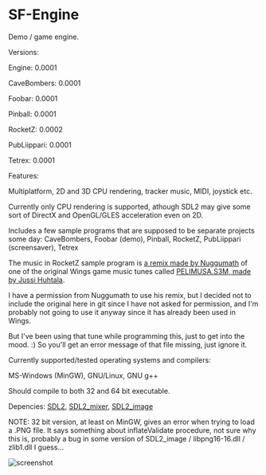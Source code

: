 # SF-Engine
Demo / game engine.

Versions:

Engine: 0.0001

CaveBombers: 0.0001

Foobar: 0.0001

Pinball: 0.0001

RocketZ: 0.0002

PubLiippari: 0.0001

Tetrex: 0.0001

Features:

Multiplatform, 2D and 3D CPU rendering, tracker music, MIDI, joystick etc.

Currently only CPU rendering is supported, athough SDL2 may give some sort of DirectX and OpenGL/GLES acceleration even on 2D.

Includes a few sample programs that are supposed to be separate projects some day: CaveBombers, Foobar (demo), Pinball, RocketZ, PubLiippari (screensaver), Tetrex

The music in RocketZ sample program is [a remix made by Nuggumath](https://www.youtube.com/watch?v=o3TkUdJ8NlA) of one of the original Wings game music tunes called [PELIMUSA.S3M, made by Jussi Huhtala](https://www.youtube.com/watch?v=XKs5mkEpWuU).

I have a permission from Nuggumath to use his remix, but I decided not to include the original here in git since I have not asked for permission, and I'm probably not going to use it anyway since it has already been used in Wings.

But I've been using that tune while programming this, just to get into the mood. :) So you'll get an error message of that file missing, just ignore it.

Currently supported/tested operating systems and compilers:

MS-Windows (MinGW), GNU/Linux, GNU g++

Should compile to both 32 and 64 bit executable.

Depencies: [SDL2](https://www.libsdl.org/download-2.0.php), [SDL2_mixer](https://www.libsdl.org/projects/SDL_mixer/), [SDL2_image](https://www.libsdl.org/projects/SDL_image/)

NOTE: 32 bit version, at least on MinGW, gives an error when trying to load a .PNG file. It says something about inflateValidate procedure, not sure why this is, probably a bug in some version of SDL2_image / libpng16-16.dll / zlib1.dll I guess...

![screenshot](http://titanix.net/~japek/archive/RocketZ_0.0001.png)
